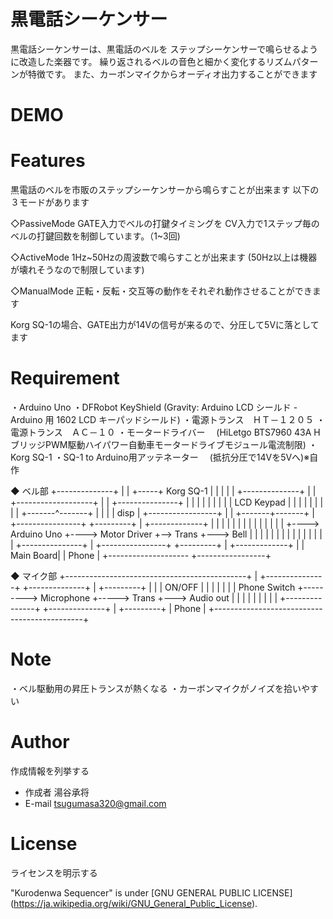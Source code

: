 # 黒電話シーケンサー

黒電話シーケンサーは、黒電話のベルを
ステップシーケンサーで鳴らせるように改造した楽器です。
繰り返されるベルの音色と細かく変化するリズムパターンが特徴です。
また、カーボンマイクからオーディオ出力することができます

# DEMO



# Features

黒電話のベルを市販のステップシーケンサーから鳴らすことが出来ます
以下の３モードがあります

◇PassiveMode
 GATE入力でベルの打鍵タイミングを
 CV入力で1ステップ毎のベルの打鍵回数を制御しています。（1~3回)

◇ActiveMode
 1Hz~50Hzの周波数で鳴らすことが出来ます
 (50Hz以上は機器が壊れそうなので制限しています)

◇ManualMode
 正転・反転・交互等の動作をそれぞれ動作させることができます


Korg SQ-1の場合、GATE出力が14Vの信号が来るので、分圧して5Vに落としてます

# Requirement

・Arduino Uno
・DFRobot KeyShield
 (Gravity: Arduino LCD シールド - Arduino 用 1602 LCD キーパッドシールド)
・電源トランス　ＨＴ－１２０５
・電源トランス　ＡＣ－１０
・モータードライバー
　(HiLetgo BTS7960 43A HブリッジPWM駆動ハイパワー自動車モータードライブモジュール電流制限)
・Korg SQ-1
・SQ-1 to Arduino用アッテネーター
　(抵抗分圧で14Vを5Vへ)※自作

◆ ベル部
      +--------------+
      |              |
+-----+ Korg SQ-1    |
|     |              |
|     +--------------+
|
|  +-------------------+
|  | +---------------+ |
|  | |               | |
|  | |  LCD Keypad   | |
|  | |               | |
|  | +-------^-------+ |
|  |         | disp    |                                 +-----------------+
|  | +-------+-------+ | +----------------+  +---------+ | +-------------+ |
|  | |               | | |                |  |         | | |             | |
+---->  Arduino Uno  +----> Motor Driver  +-->  Trans  +--->    Bell     | |
   | |               | | |                |  |         | | |             | |
   | +---------------+ | +----------------+  +---------+ | +-------------+ |
   |         Main Board|                                 |           Phone |
   +--------------------                                 +-----------------+

◆ マイク部
   +---------------------------------------------+
   | +---------------+         +--------------+  |  +---------+
   | |               |  ON/OFF |              |  |  |         |
   | | Phone Switch  +--------->  Microphone  +----->  Trans  +--->  Audio out
   | |               |         |              |  |  |         |
   | +---------------+         +--------------+  |  +---------+
   |                                       Phone |
   +---------------------------------------------+



# Note

・ベル駆動用の昇圧トランスが熱くなる
・カーボンマイクがノイズを拾いやすい

# Author

作成情報を列挙する

* 作成者 湯谷承将
* E-mail tsugumasa320@gmail.com

# License
ライセンスを明示する

"Kurodenwa Sequencer" is under [GNU GENERAL PUBLIC LICENSE]
 (https://ja.wikipedia.org/wiki/GNU_General_Public_License).
